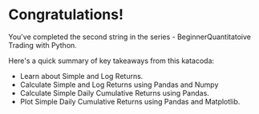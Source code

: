 # Congratulations!
You've completed the second string in the series - BeginnerQuantitatoive Trading with Python.

Here's a quick summary of key takeaways from this katacoda:

* Learn about Simple and Log Returns.
* Calculate Simple and Log Returns using Pandas and Numpy
* Calculate Simple Daily Cumulative Returns using Pandas.
* Plot Simple Daily Cumulative Returns using Pandas and Matplotlib.